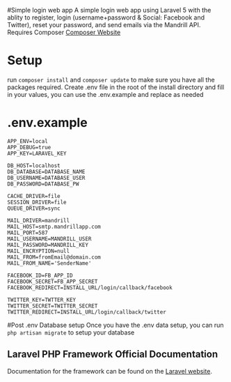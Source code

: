 #Simple login web app 
A simple login web app using Laravel 5 with the ablity to register, login (username+password & Social: Facebook and Twitter), reset your password, and send emails via the Mandrill API. Requires Composer [Composer Website](https://getcomposer.org/)  

# Setup
run `composer install` and `composer update` to make sure you have all the packages required.
Create .env file in the root of the install directory and fill in your values, you can use the .env.example and replace as needed 

# .env.example
```
APP_ENV=local
APP_DEBUG=true
APP_KEY=LARAVEL_KEY

DB_HOST=localhost
DB_DATABASE=DATABASE_NAME
DB_USERNAME=DATABASE_USER
DB_PASSWORD=DATABASE_PW

CACHE_DRIVER=file
SESSION_DRIVER=file
QUEUE_DRIVER=sync

MAIL_DRIVER=mandrill
MAIL_HOST=smtp.mandrillapp.com
MAIL_PORT=587
MAIL_USERNAME=MANDRILL_USER
MAIL_PASSWORD=MANDRILL_KEY
MAIL_ENCRYPTION=null
MAIL_FROM=fromEmail@domain.com
MAIL_FROM_NAME='SenderName'

FACEBOOK_ID=FB_APP_ID
FACEBOOK_SECRET=FB_APP_SECRET
FACEBOOK_REDIRECT=INSTALL_URL/login/callback/facebook

TWITTER_KEY=TWTTER_KEY
TWITTER_SECRET=TWITTER_SECRET
TWITTER_REDIRECT=INSTALL_URL/login/callback/twitter
```

#Post .env Database setup
Once you have the .env data setup, you can run `php artisan migrate` to setup your database 


## Laravel PHP Framework Official Documentation

Documentation for the framework can be found on the [Laravel website](http://laravel.com/docs).
